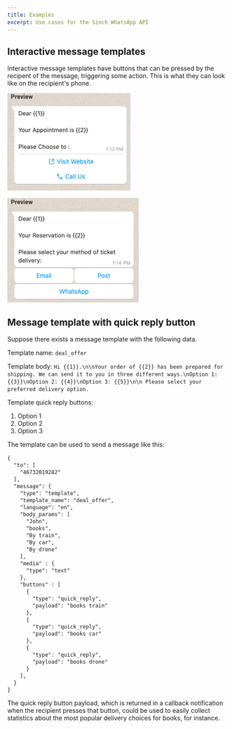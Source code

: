 ```yaml
---
title: Examples
excerpt: Use cases for the Sinch WhatsApp API
---
```

## Interactive message templates

Interactive message templates have buttons that can be pressed by the recipent of the message, triggering some action. This is what they can look like on the recipient's phone.

![image](images\interactive-message-template-cta-buttons.png)

![image](images\interactive-message-template-quick-reply-buttons.png)

## Message template with quick reply button

Suppose there exists a message template with the following data.

Template name: `deal_offer`

Template body: `Hi {{1}}.\n\nYour order of {{2}} has been prepared for shipping. We can send it to you in three different ways.\nOption 1: {{3}}\nOption 2: {{4}}\nOption 3: {{5}}\n\n Please select your preferred delivery option.`

Template quick reply buttons:

1.  Option 1
2.  Option 2
3.  Option 3

The template can be used to send a message like this:

```
{
  "to": [
    "46732019282"
  ],
  "message": {
    "type": "template",
    "template_name": "deal_offer",
    "language": "en",
    "body_params": [
      "John",
      "books",
      "By train",
      "By car",
      "By drone"
    ],
    "media" : {
      "type": "text"
    },
    "buttons" : [
      {
        "type": "quick_reply",
        "payload": "books train"
      },
      {
        "type": "quick_reply",
        "payload": "books car"
      },
      {
        "type": "quick_reply",
        "payload": "books drone"
      }
    ],
  }
}
```

The quick reply button payload, which is returned in a callback notification when the recipient presses that button, could be used to easily collect statistics about the most popular delivery choices for books, for instance.

